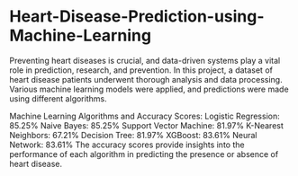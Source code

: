 # Heart-Disease-Prediction-using-Machine-Learning
Preventing heart diseases is crucial, and data-driven systems play a vital role in prediction, research, and prevention. In this project, a dataset of heart disease patients underwent thorough analysis and data processing. Various machine learning models were applied, and predictions were made using different algorithms.

Machine Learning Algorithms and Accuracy Scores:
Logistic Regression: 85.25%
Naive Bayes: 85.25%
Support Vector Machine: 81.97%
K-Nearest Neighbors: 67.21%
Decision Tree: 81.97%
XGBoost: 83.61%
Neural Network: 83.61%
The accuracy scores provide insights into the performance of each algorithm in predicting the presence or absence of heart disease. 
